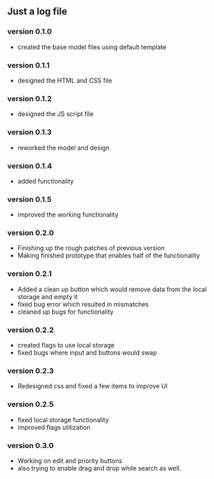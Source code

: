 ## Just a log file

### version 0.1.0
- created the base model files using default template

### version 0.1.1
- designed the HTML and CSS file

### version 0.1.2
- designed the JS script file

### version 0.1.3
- reworked the model and design

### version 0.1.4
- added functionality

### version 0.1.5
- improved the working functionality


### version 0.2.0
- Finishing up the rough patches of previous version 
- Making finished prototype that enables half of the functionality

### version 0.2.1
- Added a clean up button which would remove data from the local storage and empty it
- fixed bug error which resulted in mismatches
- cleaned up bugs for functionality

### version 0.2.2
- created flags to use local storage
- fixed bugs where input and buttons would swap

### version 0.2.3
- Redesigned css and fixed a few items to improve UI

### version 0.2.5
- fixed local storage functionality
- improved flags utilization

### version 0.3.0
- Working on edit and priority buttons
- also trying to enable drag and drop while search as well.


